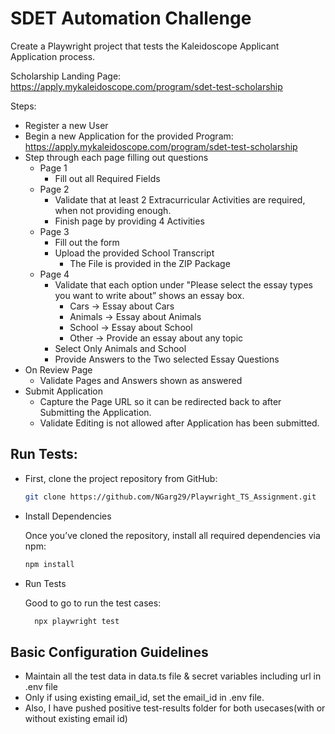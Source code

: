 # SDET Automation Challenge

Create a Playwright project that tests the Kaleidoscope Applicant Application process.

Scholarship Landing Page: <https://apply.mykaleidoscope.com/program/sdet-test-scholarship>

Steps:

- Register a new User
- Begin a new Application for the provided Program: <https://apply.mykaleidoscope.com/program/sdet-test-scholarship>
- Step through each page filling out questions
  - Page 1
    - Fill out all Required Fields
  - Page 2
    - Validate that at least 2 Extracurricular Activities are required, when not providing enough.
    - Finish page by providing 4 Activities
  - Page 3
    - Fill out the form
    - Upload the provided School Transcript
      - The File is provided in the ZIP Package
  - Page 4
    - Validate that each option under "Please select the essay types you want to write about” shows an essay box.
      - Cars → Essay about Cars
      - Animals → Essay about Animals
      - School → Essay about School
      - Other → Provide an essay about any topic
    - Select Only Animals and School
    - Provide Answers to the Two selected Essay Questions
- On Review Page
  - Validate Pages and Answers shown as answered
- Submit Application
  - Capture the Page URL so it can be redirected back to after Submitting the Application.
  - Validate Editing is not allowed after Application has been submitted.

## Run Tests:

- First, clone the project repository from GitHub:

  ```bash
  git clone https://github.com/NGarg29/Playwright_TS_Assignment.git

  ```

- Install Dependencies

  Once you’ve cloned the repository, install all required dependencies via npm:

  ```bash
  npm install

  ```

- Run Tests

  Good to go to run the test cases:

  ```bash
    npx playwright test

    ```
## Basic Configuration Guidelines

  - Maintain all the test data in data.ts file & secret variables including url in .env file
  - Only if using existing email_id, set the email_id in .env file.
  - Also, I have pushed positive test-results folder for both usecases(with or without existing email id)
